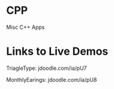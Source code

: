 # CPP
Misc C++ Apps

# Links to Live Demos

TriagleType: jdoodle.com/ia/pU7

MonthlyEarings: jdoodle.com/ia/pU8
